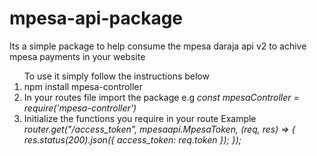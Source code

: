# mpesa-api-package

<p>
Its a simple package to help consume the mpesa daraja api v2 to achive mpesa payments in your website
</p>



<ol>
To use it simply follow the instructions below
<li>
npm install mpesa-controller
</li>
<li>
In your routes file import the package e.g <em>const mpesaController = require('mpesa-controller')</em>
</li>
<li>
Initialize the functions you require in your route Example <em>
router.get("/access_token", mpesaapi.MpesaToken, (req, res) => {
  res.status(200).json({ access_token: req.token });
});
</em>
</li>
</ol>

